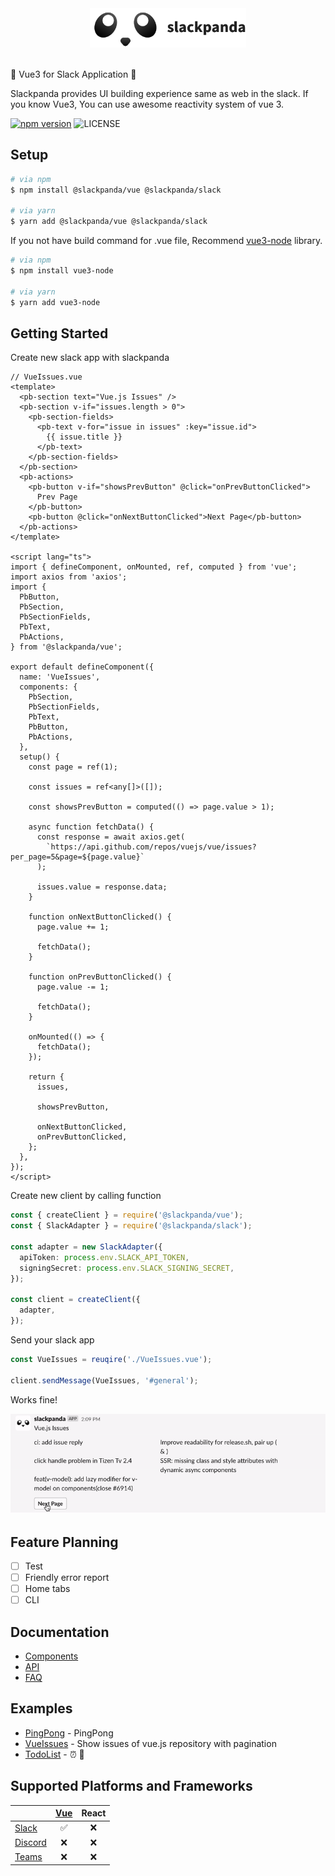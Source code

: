 <div align="center">
  <img src="docs/assets/slackpanda.png" width="250">
</div>

<br />

<p>🤖 Vue3 for Slack Application 🐼</p>

<p>Slackpanda provides UI building experience same as web in the slack. If you know Vue3, You can use awesome reactivity system of vue 3.</p>

[![npm version](https://badge.fury.io/js/%40slackpanda%2Fcore.svg)](https://badge.fury.io/js/%40slackpanda%2Fcore)
![LICENSE](https://img.shields.io/npm/l/%40slackpanda%2Fcore?color=blue)

## Setup

```bash
# via npm
$ npm install @slackpanda/vue @slackpanda/slack

# via yarn
$ yarn add @slackpanda/vue @slackpanda/slack
```

If you not have build command for .vue file, Recommend [vue3-node](https://github.com/Jungwoo-An/vue3-node) library.

```bash
# via npm
$ npm install vue3-node

# via yarn
$ yarn add vue3-node
```

## Getting Started

Create new slack app with slackpanda

```vue
// VueIssues.vue
<template>
  <pb-section text="Vue.js Issues" />
  <pb-section v-if="issues.length > 0">
    <pb-section-fields>
      <pb-text v-for="issue in issues" :key="issue.id">
        {{ issue.title }}
      </pb-text>
    </pb-section-fields>
  </pb-section>
  <pb-actions>
    <pb-button v-if="showsPrevButton" @click="onPrevButtonClicked">
      Prev Page
    </pb-button>
    <pb-button @click="onNextButtonClicked">Next Page</pb-button>
  </pb-actions>
</template>

<script lang="ts">
import { defineComponent, onMounted, ref, computed } from 'vue';
import axios from 'axios';
import {
  PbButton,
  PbSection,
  PbSectionFields,
  PbText,
  PbActions,
} from '@slackpanda/vue';

export default defineComponent({
  name: 'VueIssues',
  components: {
    PbSection,
    PbSectionFields,
    PbText,
    PbButton,
    PbActions,
  },
  setup() {
    const page = ref(1);

    const issues = ref<any[]>([]);

    const showsPrevButton = computed(() => page.value > 1);

    async function fetchData() {
      const response = await axios.get(
        `https://api.github.com/repos/vuejs/vue/issues?per_page=5&page=${page.value}`
      );

      issues.value = response.data;
    }

    function onNextButtonClicked() {
      page.value += 1;

      fetchData();
    }

    function onPrevButtonClicked() {
      page.value -= 1;

      fetchData();
    }

    onMounted(() => {
      fetchData();
    });

    return {
      issues,

      showsPrevButton,

      onNextButtonClicked,
      onPrevButtonClicked,
    };
  },
});
</script>
```

Create new client by calling function

```ts
const { createClient } = require('@slackpanda/vue');
const { SlackAdapter } = require('@slackpanda/slack');

const adapter = new SlackAdapter({
  apiToken: process.env.SLACK_API_TOKEN,
  signingSecret: process.env.SLACK_SIGNING_SECRET,
});

const client = createClient({
  adapter,
});
```

Send your slack app

```ts
const VueIssues = reuqire('./VueIssues.vue');

client.sendMessage(VueIssues, '#general');
```

Works fine!

<img src="docs/assets/preview.gif">

## Feature Planning

- [ ] Test
- [ ] Friendly error report
- [ ] Home tabs
- [ ] CLI

## Documentation

- [Components](docs/components.md)
- [API](docs/api.md)
- [FAQ](docs/faq.md)

## Examples

- [PingPong](examples/PingPong) - PingPong
- [VueIssues](examples/VueIssues) - Show issues of vue.js repository with pagination
- [TodoList](examples/TodoList) - ⏰ 🤖

## Supported Platforms and Frameworks

|                                                                                            | [Vue](packages/vue) | React |
| ------------------------------------------------------------------------------------------ | :-----------------: | :---: |
| [Slack](https://slack.com)                                                                 |         ✅          |  ❌   |
| [Discord](https://discord.com)                                                             |         ❌          |  ❌   |
| [Teams](https://www.microsoft.com/ko-kr/microsoft-365/microsoft-teams/group-chat-software) |         ❌          |  ❌   |
